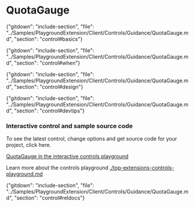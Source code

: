 ﻿# QuotaGauge

{"gitdown": "include-section", "file": "../Samples/PlaygroundExtension/Client/Controls/Guidance/QuotaGauge.md", "section": "control#basics"}

<!-- TODO get an IMAGE to embed here -->

<!-- TODO get an SAMPLE CODE to embed here -->

{"gitdown": "include-section", "file": "../Samples/PlaygroundExtension/Client/Controls/Guidance/QuotaGauge.md", "section": "control#when"}

{"gitdown": "include-section", "file": "../Samples/PlaygroundExtension/Client/Controls/Guidance/QuotaGauge.md", "section": "control#design"}

{"gitdown": "include-section", "file": "../Samples/PlaygroundExtension/Client/Controls/Guidance/QuotaGauge.md", "section": "control#devtips"}

### Interactive control and sample source code
To see the latest control, change options and get source code for your project, click here.

<a href="https://ms.portal.azure.com/?Microsoft_Azure_Playground=true#blade/Microsoft_Azure_Playground/ControlsIndexBlade/QuotaGauge_create_Playground" target="_blank">QuotaGauge in the interactive controls playground</a>

Learn more about the controls playground [./top-extensions-controls-playground.md](./top-extensions-controls-playground.md)


{"gitdown": "include-section", "file": "../Samples/PlaygroundExtension/Client/Controls/Guidance/QuotaGauge.md", "section": "control#reldocs"}
